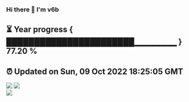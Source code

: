 ### Hi there 👋  I'm v6b  
⏳ Year progress { ███████████████████████▁▁▁▁▁▁▁ } 77.20 %
---
⏰ Updated on Sun, 09 Oct 2022 18:25:05 GMT
---
![](https://github-readme-stats.vercel.app/api?username=v6b&bg_color=30,e96443,904e95&title_color=fff&text_color=fff&layout=compact)
![](https://github-readme-stats.vercel.app/api/top-langs/?username=v6b&layout=compact&bg_color=30,e96443,904e95&title_color=fff&text_color=fff)  
![](https://gcore.jsdelivr.net/gh/v6b/v6b@main/assets/github-contribution-grid-snake.svg)

